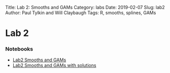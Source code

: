 Title: Lab 2: Smooths and GAMs
Category: labs
Date: 2019-02-07
Slug: lab2
Author: Paul Tylkin and Will Claybaugh
Tags: R, smooths, splines, GAMs


# Lab 2

### Notebooks
 - [Lab2 Smooths and GAMs]({filename}cs109b_lab2_smooths_and_GAMs.ipynb)
 - [Lab2 Smooths and GAMs with solutions]({filename}cs109b_lab2_smooths_and_GAMs_solutions.ipynb)


